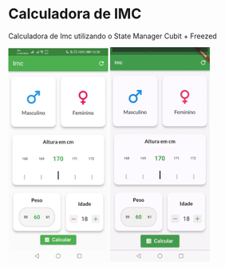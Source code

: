 # Calculadora de IMC

Calculadora de Imc utilizando o State Manager Cubit + Freezed

<p>
<img width="200" src="assets/readme/app.jpeg">

<img width="200" src="assets/readme/gif_imc.gif">
</p>



